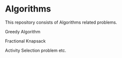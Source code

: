 # Algorithms

This repository consists of Algorithms related problems.

Greedy Algorithm

Fractional Knapsack

Activity Selection problem etc.

